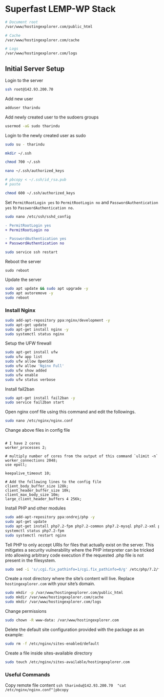 # Superfast LEMP-WP Stack

``` bash
# Document root
/var/www/hostingexplorer.com/public_html

# Cache
/var/www/hostingexplorer.com/cache

# Logs
/var/www/hostingexplorer.com/logs
```

## Initial Server Setup

Login to the server

``` bash
ssh root@142.93.200.70
```

Add new user

``` bash
adduser tharindu
```

Add newly created user to the sudoers groups

``` bash
usermod -aG sudo tharindu
```

Login to the newly created user as sudo

``` bash
sudo su - tharindu
```

``` bash
mkdir ~/.ssh
```

``` bash
chmod 700 ~/.ssh
```

``` bash
nano ~/.ssh/authorized_keys
```

``` bash
# pbcopy < ~/.ssh/id_rsa.pub
# paste
```

``` bash
chmod 600 ~/.ssh/authorized_keys
```

Set ```PermitRootLogin yes``` to ```PermitRootLogin no``` and ```PasswordAuthentication yes``` to ```PasswordAuthentication no```.

``` bash
sudo nano /etc/ssh/sshd_config
```

``` diff
- PermitRootLogin yes
+ PermitRootLogin no

- PasswordAuthentication yes
+ PasswordAuthentication no

```

``` bash
sudo service ssh restart
```

Reboot the server

``` bas
sudo reboot
```

Update the server

``` bash
sudo apt update && sudo apt upgrade -y
sudo apt autoremove -y
sudo reboot
```

### Install Nginx

``` bash
sudo add-apt-repository ppa:nginx/development -y
sudo apt-get update
sudo apt-get install nginx -y
sudo systemctl status nginx
```

Setup the UFW firewall

``` bash
sudo apt-get install ufw
sudo ufw app list
sudo ufw allow OpenSSH 
sudo ufw allow 'Nginx Full'
sudo ufw show added
sudo ufw enable
sudo ufw status verbose
```

Install fail2ban

``` bash
sudo apt-get install fail2ban -y
sudo service fail2ban start
```

Open nginx conf file using this command and edit the followings.

``` bash
sudo nano /etc/nginx/nginx.conf
```

Change above files in config file

``` nginx

# I have 2 cores
worker_processes 2;

# multiply number of cores from the output of this command `ulimit -n`
worker_connections 2048;
use epoll;

keepalive_timeout 10;

# Add the following lines to the config file
client_body_buffer_size 128k;
client_header_buffer_size 10k;
client_max_body_size 10m;
large_client_header_buffers 4 256k;
```

Install PHP and other modules

``` bash
sudo add-apt-repository ppa:ondrej/php -y
sudo apt-get update
sudo apt-get install php7.2-fpm php7.2-common php7.2-mysql php7.2-xml php7.2-xmlrpc php7.2-curl php7.2-gd php7.2-imagick php7.2-cli php7.2-dev php7.2-imap php7.2-mbstring php7.2-opcache php7.2-redis php7.2-soap php7.2-zip -y
systemctl status php7.2-fpm
sudo systemctl restart nginx
```

Tell PHP to only accept URIs for files that actually exist on the server. This mitigates a security vulnerability where the PHP interpreter can be tricked into allowing arbitrary code execution if the requested .php file is not present in the filesystem.

``` bash
sudo sed -i 's/;cgi.fix_pathinfo=1/cgi.fix_pathinfo=0/g' /etc/php/7.2/fpm/php.ini
```

Create a root directory where the site’s content will live. Replace `hostingexplorer.com` with your site’s domain.

``` bash
sudo mkdir -p /var/www/hostingexplorer.com/public_html
sudo mkdir /var/www/hostingexplorer.com/cache
sudo mkdir /var/www/hostingexplorer.com/logs
```

Change permissions

``` bash
sudo chown -R www-data: /var/www/hostingexplorer.com
```

Delete the default site configuration provided with the package as an example:

``` bash
sudo rm -f /etc/nginx/sites-enabled/default
```

Create a file inside sites-available directory

``` bash
sudo touch /etc/nginx/sites-available/hostingexplorer.com
```

### Useful Commands

Copy remote file content ```ssh tharindu@142.93.200.70  "cat /etc/nginx/nginx.conf"|pbcopy```
